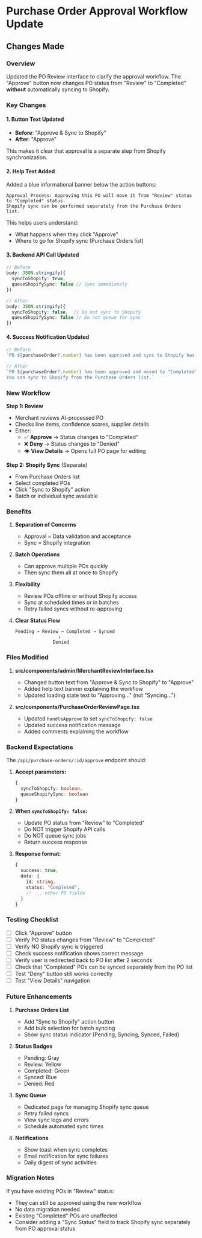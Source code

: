 # Purchase Order Approval Workflow Update

## Changes Made

### Overview
Updated the PO Review interface to clarify the approval workflow. The "Approve" button now changes PO status from "Review" to "Completed" **without** automatically syncing to Shopify.

### Key Changes

#### 1. **Button Text Updated**
- **Before**: "Approve & Sync to Shopify"
- **After**: "Approve"

This makes it clear that approval is a separate step from Shopify synchronization.

#### 2. **Help Text Added**
Added a blue informational banner below the action buttons:

```
Approval Process: Approving this PO will move it from "Review" status to "Completed" status. 
Shopify sync can be performed separately from the Purchase Orders list.
```

This helps users understand:
- What happens when they click "Approve"
- Where to go for Shopify sync (Purchase Orders list)

#### 3. **Backend API Call Updated**
```typescript
// Before
body: JSON.stringify({
  syncToShopify: true,
  queueShopifySync: false // Sync immediately
})

// After
body: JSON.stringify({
  syncToShopify: false,  // Do not sync to Shopify
  queueShopifySync: false // Do not queue for sync
})
```

#### 4. **Success Notification Updated**
```typescript
// Before
`PO ${purchaseOrder?.number} has been approved and sync to Shopify has started.`

// After
`PO ${purchaseOrder?.number} has been approved and moved to "Completed" status. 
You can sync to Shopify from the Purchase Orders list.`
```

### New Workflow

**Step 1: Review**
- Merchant reviews AI-processed PO
- Checks line items, confidence scores, supplier details
- Either:
  - ✅ **Approve** → Status changes to "Completed"
  - ❌ **Deny** → Status changes to "Denied"
  - 👁️ **View Details** → Opens full PO page for editing

**Step 2: Shopify Sync** (Separate)
- From Purchase Orders list
- Select completed POs
- Click "Sync to Shopify" action
- Batch or individual sync available

### Benefits

1. **Separation of Concerns**
   - Approval = Data validation and acceptance
   - Sync = Shopify integration
   
2. **Batch Operations**
   - Can approve multiple POs quickly
   - Then sync them all at once to Shopify
   
3. **Flexibility**
   - Review POs offline or without Shopify access
   - Sync at scheduled times or in batches
   - Retry failed syncs without re-approving
   
4. **Clear Status Flow**
   ```
   Pending → Review → Completed → Synced
                   ↓
                 Denied
   ```

### Files Modified

1. **src/components/admin/MerchantReviewInterface.tsx**
   - Changed button text from "Approve & Sync to Shopify" to "Approve"
   - Added help text banner explaining the workflow
   - Updated loading state text to "Approving..." (not "Syncing...")

2. **src/components/PurchaseOrderReviewPage.tsx**
   - Updated `handleApprove` to set `syncToShopify: false`
   - Updated success notification message
   - Added comments explaining the workflow

### Backend Expectations

The `/api/purchase-orders/:id/approve` endpoint should:

1. **Accept parameters:**
   ```typescript
   {
     syncToShopify: boolean,
     queueShopifySync: boolean
   }
   ```

2. **When `syncToShopify: false`:**
   - Update PO status from "Review" to "Completed"
   - Do NOT trigger Shopify API calls
   - Do NOT queue sync jobs
   - Return success response

3. **Response format:**
   ```typescript
   {
     success: true,
     data: {
       id: string,
       status: "Completed",
       // ... other PO fields
     }
   }
   ```

### Testing Checklist

- [ ] Click "Approve" button
- [ ] Verify PO status changes from "Review" to "Completed"
- [ ] Verify NO Shopify sync is triggered
- [ ] Check success notification shows correct message
- [ ] Verify user is redirected back to PO list after 2 seconds
- [ ] Check that "Completed" POs can be synced separately from the PO list
- [ ] Test "Deny" button still works correctly
- [ ] Test "View Details" navigation

### Future Enhancements

1. **Purchase Orders List**
   - Add "Sync to Shopify" action button
   - Add bulk selection for batch syncing
   - Show sync status indicator (Pending, Syncing, Synced, Failed)

2. **Status Badges**
   - Pending: Gray
   - Review: Yellow
   - Completed: Green
   - Synced: Blue
   - Denied: Red

3. **Sync Queue**
   - Dedicated page for managing Shopify sync queue
   - Retry failed syncs
   - View sync logs and errors
   - Schedule automated sync times

4. **Notifications**
   - Show toast when sync completes
   - Email notification for sync failures
   - Daily digest of sync activities

### Migration Notes

If you have existing POs in "Review" status:
- They can still be approved using the new workflow
- No data migration needed
- Existing "Completed" POs are unaffected
- Consider adding a "Sync Status" field to track Shopify sync separately from PO approval status
